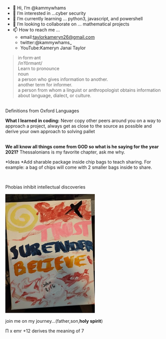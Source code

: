 
- 👋 Hi, I’m @kammywhams
- 👀 I’m interested in ...cyber security
- 🌱 I’m currently learning ... python3, javascript, and powershell
- 💞️ I’m looking to collaborate on ... mathematical projects
- 📫 How to reach me ... 
     - email:taylorkameryn26@gmail.com
     - twitter:@kammywhams_
     - YouTube:Kameryn Janai Taylor

<!---
kammywhams/kammywhams is a ✨ special ✨ repository because its `README.md` (this file) appears on your GitHub profile.
You can click the Preview link to take a look at your changes.
--->

> in·form·ant<br>
/inˈfôrmənt/<br>
Learn to pronounce<br>
noun<br>
a person who gives information to another.<br>
another term for informer.<br>
a person from whom a linguist or anthropologist obtains information about language, dialect, or culture.<br>
<br>
Definitions from Oxford Languages<br>


**What I learned in coding:** Never copy other peers around you on a way to approach a project, always get as close to the source as possible and derive your own approach to solving pallet<br><br>

**We all know all things come from GOD so what is he saying for the year 2021?** Thessalonians is my favorite chapter, ask me why.

*Ideas
  *Add sharable package inside chip bags to teach sharing. For example: a bag of chips will come with 2 smaller bags inside to share.


<br>

Phobias inhibit intellectual discoveries


![Trust_Surrender_Believe](/tsb.jpg)


join me on my journey...(father,son,**holy spirit**)

Π x emr +12 derives the meaning of 7
